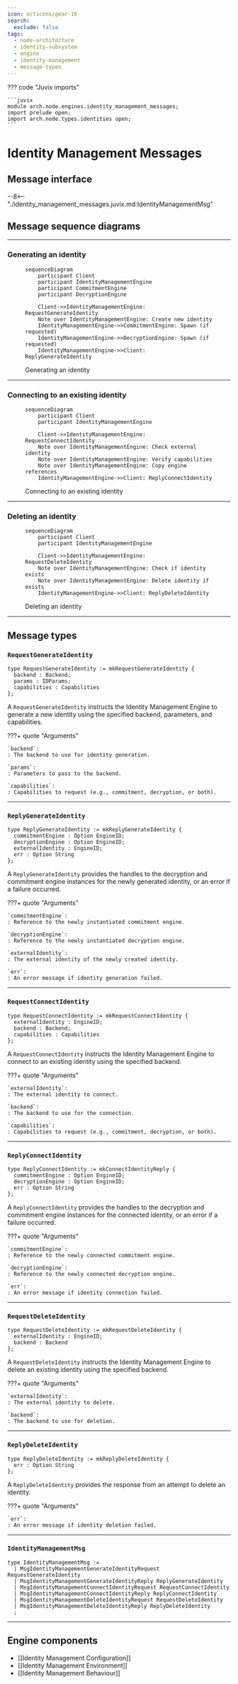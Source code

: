 ```yaml
---
icon: octicons/gear-16
search:
  exclude: false
tags:
  - node-architecture
  - identity-subsystem
  - engine
  - identity-management
  - message-types
---
```


??? code "Juvix imports"

    ```juvix
    module arch.node.engines.identity_management_messages;
    import prelude open;
    import arch.node.types.identities open;
    ```

# Identity Management Messages

## Message interface

--8<-- "./identity_management_messages.juvix.md:IdentityManagementMsg"

## Message sequence diagrams

---

### Generating an identity

<!-- --8<-- [start:message-sequence-diagram-generate] -->
<figure markdown="span">

```mermaid
sequenceDiagram
    participant Client
    participant IdentityManagementEngine
    participant CommitmentEngine
    participant DecryptionEngine

    Client->>IdentityManagementEngine: RequestGenerateIdentity
    Note over IdentityManagementEngine: Create new identity
    IdentityManagementEngine->>CommitmentEngine: Spawn (if requested)
    IdentityManagementEngine->>DecryptionEngine: Spawn (if requested)
    IdentityManagementEngine->>Client: ReplyGenerateIdentity
```

<figcaption markdown="span">
Generating an identity
</figcaption>
</figure>
<!-- --8<-- [end:message-sequence-diagram-generate] -->

---

### Connecting to an existing identity

<!-- --8<-- [start:message-sequence-diagram-connect] -->
<figure markdown="span">

```mermaid
sequenceDiagram
    participant Client
    participant IdentityManagementEngine

    Client->>IdentityManagementEngine: RequestConnectIdentity
    Note over IdentityManagementEngine: Check external identity
    Note over IdentityManagementEngine: Verify capabilities
    Note over IdentityManagementEngine: Copy engine references
    IdentityManagementEngine->>Client: ReplyConnectIdentity
```

<figcaption markdown="span">
Connecting to an existing identity
</figcaption>
</figure>
<!-- --8<-- [end:message-sequence-diagram-connect] -->

---

### Deleting an identity

<!-- --8<-- [start:message-sequence-diagram-delete] -->
<figure markdown="span">

```mermaid
sequenceDiagram
    participant Client
    participant IdentityManagementEngine

    Client->>IdentityManagementEngine: RequestDeleteIdentity
    Note over IdentityManagementEngine: Check if identity exists
    Note over IdentityManagementEngine: Delete identity if exists
    IdentityManagementEngine->>Client: ReplyDeleteIdentity
```

<figcaption markdown="span">
Deleting an identity
</figcaption>
</figure>
<!-- --8<-- [end:message-sequence-diagram-delete] -->

---

## Message types

### `RequestGenerateIdentity`

```juvix
type RequestGenerateIdentity := mkRequestGenerateIdentity {
  backend : Backend;
  params : IDParams;
  capabilities : Capabilities
};
```

A `RequestGenerateIdentity` instructs the Identity Management Engine to generate
a new identity using the specified backend, parameters, and capabilities.

???+ quote "Arguments"

    `backend`:
    : The backend to use for identity generation.

    `params`:
    : Parameters to pass to the backend.

    `capabilities`:
    : Capabilities to request (e.g., commitment, decryption, or both).

---

### `ReplyGenerateIdentity`

```juvix
type ReplyGenerateIdentity := mkReplyGenerateIdentity {
  commitmentEngine : Option EngineID;
  decryptionEngine : Option EngineID;
  externalIdentity : EngineID;
  err : Option String
};
```

A `ReplyGenerateIdentity` provides the handles to the decryption and
commitment engine instances for the newly generated identity, or an error if a
failure occurred.

???+ quote "Arguments"

    `commitmentEngine`:
    : Reference to the newly instantiated commitment engine.

    `decryptionEngine`:
    : Reference to the newly instantiated decryption engine.

    `externalIdentity`:
    : The external identity of the newly created identity.

    `err`:
    : An error message if identity generation failed.

---

### `RequestConnectIdentity`

```juvix
type RequestConnectIdentity := mkRequestConnectIdentity {
  externalIdentity : EngineID;
  backend : Backend;
  capabilities : Capabilities
};
```

A `RequestConnectIdentity` instructs the Identity Management Engine to connect
to an existing identity using the specified backend.

???+ quote "Arguments"

    `externalIdentity`:
    : The external identity to connect.

    `backend`:
    : The backend to use for the connection.

    `capabilities`:
    : Capabilities to request (e.g., commitment, decryption, or both).

---

### `ReplyConnectIdentity`

```juvix
type ReplyConnectIdentity := mkConnectIdentityReply {
  commitmentEngine : Option EngineID;
  decryptionEngine : Option EngineID;
  err : Option String
};
```

A `ReplyConnectIdentity` provides the handles to the decryption and
commitment engine instances for the connected identity, or an error if a failure
occurred.

???+ quote "Arguments"

    `commitmentEngine`:
    : Reference to the newly connected commitment engine.

    `decryptionEngine`:
    : Reference to the newly connected decryption engine.

    `err`:
    : An error message if identity connection failed.

---

### `RequestDeleteIdentity`

```juvix
type RequestDeleteIdentity := mkRequestDeleteIdentity {
  externalIdentity : EngineID;
  backend : Backend
};
```

A `RequestDeleteIdentity` instructs the Identity Management Engine to delete an
existing identity using the specified backend.

???+ quote "Arguments"

    `externalIdentity`:
    : The external identity to delete.

    `backend`:
    : The backend to use for deletion.

---

### `ReplyDeleteIdentity`

```juvix
type ReplyDeleteIdentity := mkReplyDeleteIdentity {
  err : Option String
};
```

A `ReplyDeleteIdentity` provides the response from an attempt to delete an
identity.

???+ quote "Arguments"

    `err`:
    : An error message if identity deletion failed.

---

### `IdentityManagementMsg`

<!-- --8<-- [start:IdentityManagementMsg] -->
```juvix
type IdentityManagementMsg :=
  | MsgIdentityManagementGenerateIdentityRequest RequestGenerateIdentity
  | MsgIdentityManagementGenerateIdentityReply ReplyGenerateIdentity
  | MsgIdentityManagementConnectIdentityRequest RequestConnectIdentity
  | MsgIdentityManagementConnectIdentityReply ReplyConnectIdentity
  | MsgIdentityManagementDeleteIdentityRequest RequestDeleteIdentity
  | MsgIdentityManagementDeleteIdentityReply ReplyDeleteIdentity
  ;
```
<!-- --8<-- [end:IdentityManagementMsg] -->

---

## Engine components

- [[Identity Management Configuration]]
- [[Identity Management Environment]]
- [[Identity Management Behaviour]]